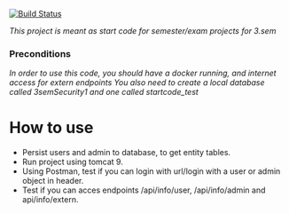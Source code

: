 [![Build Status](https://travis-ci.com/SebastianBentley/3SemCA3Backend.svg?branch=master)](https://travis-ci.com/SebastianBentley/3SemCA3Backend)

*This project is meant as start code for semester/exam projects for 3.sem*

### Preconditions
*In order to use this code, you should have a docker running, and internet access for extern endpoints*
*You also need to create a local database called 3semSecurity1 and one called startcode_test*

# How to use
- Persist users and admin to database, to get entity tables.
- Run project using tomcat 9.
- Using Postman, test if you can login with url/login with a user or admin object in header.
- Test if you can acces endpoints /api/info/user, /api/info/admin and api/info/extern.
